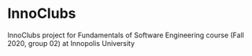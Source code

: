 # InnoClubs
InnoClubs project for Fundamentals of Software Engineering course (Fall 2020, group 02) at Innopolis University
